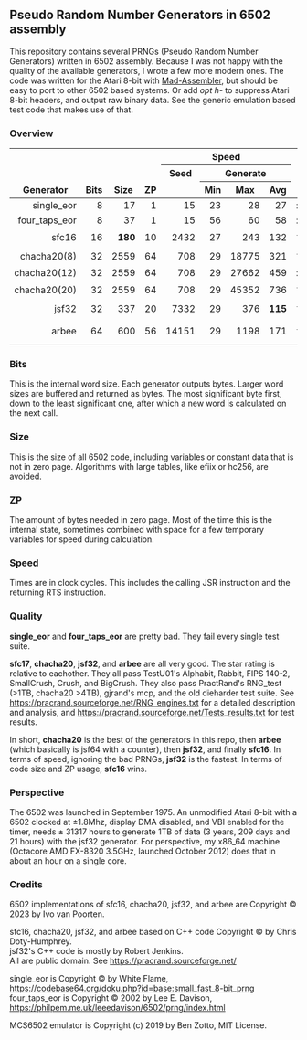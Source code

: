 ## Pseudo Random Number Generators in 6502 assembly

This repository contains several PRNGs (Pseudo Random Number Generators) written in 6502 assembly.
Because I was not happy with the quality of the available generators, I wrote a few more modern ones.
The code was written for the Atari 8-bit with [Mad-Assembler](https://github.com/tebe6502/Mad-Assembler), but should be easy to port to other 6502 based systems.
Or add *opt h-* to suppress Atari 8-bit headers, and output raw binary data.
See the generic emulation based test code that makes use of that.

### Overview

<table>
    <thead>
        <tr valign="bottom">
            <th rowspan=3>Generator</th>
            <th rowspan=3>Bits</th>
            <th rowspan=3>Size</th>
            <th rowspan=3>ZP</th>
            <th colspan=4>Speed</th>
            <th rowspan=3>Quality</th>
            <th rowspan=3>Notes</th>
        </tr>
        <tr valign="top">
            <th rowspan=2>Seed</th>
            <th colspan=3>Generate</th>
        </tr>
        <tr>
            <th>Min</th>
            <th>Max</th>
            <th>Avg</th>
        </tr>
    </thead>
    <tbody>
        <tr align="right">
            <td>single_eor</td>
            <td>8</td>
            <td>17</td>
            <td>1</td>
            <td>15</td>
            <td>23</td><td>28</td><td>27</td>
            <td align="left">:x:</td>
            <td align="left"></td>
        </tr>
        <tr align="right">
            <td>four_taps_eor</td>
            <td>8</td>
            <td>37</td>
            <td>1</td>
            <td>15</td>
            <td>56</td><td>60</td><td>58</td>
            <td align="left">:x:</td>
            <td align="left"></td>
        </tr>
        <tr align="right">
            <td>sfc16</td>
            <td>16</td>
            <td><b>180</b></td>
            <td>10</td>
            <td>2432</td>
            <td>27</td><td>243</td><td>132</td>
            <td align="left">⭐⭐</td>
            <td align="left">smallest</td>
        </tr>
        <tr align="right">
            <td>chacha20(8)</td>
            <td>32</td>
            <td>2559</td>
            <td>64</td>
            <td>708</td>
            <td>29</td><td>18775</td><td>321</td>
            <td align="left">⭐⭐⭐⭐⭐</td>
            <td rowspan=3  align="left">crypto, random access</td>
        </tr>
        <tr align="right">
            <td>chacha20(12)</td>
            <td>32</td>
            <td>2559</td>
            <td>64</td>
            <td>708</td>
            <td>29</td><td>27662</td><td>459</td>
            <td align="left">:star::star::star::star::star:</td>
        </tr>
        <tr align="right">
            <td>chacha20(20)</td>
            <td>32</td>
            <td>2559</td>
            <td>64</td>
            <td>708</td>
            <td>29</td><td>45352</td><td>736</td>
            <td align="left">⭐⭐⭐⭐⭐</td>
        </tr>
        <tr align="right">
            <td>jsf32</td>
            <td>32</td>
            <td>337</td>
            <td>20</td>
            <td>7332</td>
            <td>29</td><td>376</td><td><b>115</b></td>
            <td align="left">⭐⭐⭐</td>
            <td align="left">fastest</td>
        </tr>
        <tr align="right">
            <td>arbee</td>
            <td>64</td>
            <td>600</td>
            <td>56</td>
            <td>14151</td>
            <td>29</td><td>1198</td><td>171</td>
            <td align="left">⭐⭐⭐⭐</td>
            <td align="left">entropy pooling</td>
        </tr>
    </tbody>
</table>

### Bits

This is the internal word size. Each generator outputs bytes.
Larger word sizes are buffered and returned as bytes.
The most significant byte first, down to the least significant one, after which a new word is calculated on the next call.

### Size

This is the size of all 6502 code, including variables or constant data that is not in zero page.
Algorithms with large tables, like efiix or hc256, are avoided.

### ZP

The amount of bytes needed in zero page.
Most of the time this is the internal state, sometimes combined with space for a few temporary variables for speed during calculation.

### Speed

Times are in clock cycles.
This includes the calling JSR instruction and the returning RTS instruction.

### Quality

**single_eor** and **four_taps_eor** are pretty bad. They fail every single test suite.

**sfc17**, **chacha20**, **jsf32**, and **arbee** are all very good. The star rating is relative to eachother.
They all pass TestU01's Alphabit, Rabbit, FIPS 140-2, SmallCrush, Crush, and BigCrush.
They also pass PractRand's RNG_test (>1TB, chacha20 >4TB), gjrand's mcp, and the old dieharder test suite.
See https://pracrand.sourceforge.net/RNG_engines.txt for a detailed description and analysis, and
https://pracrand.sourceforge.net/Tests_results.txt for test results.

In short, **chacha20** is the best of the generators in this repo, then **arbee** (which basically is jsf64 with a counter), then **jsf32**, and finally **sfc16**.
In terms of speed, ignoring the bad PRNGs, **jsf32** is the fastest. In terms of code size and ZP usage, **sfc16** wins.

### Perspective

The 6502 was launched in September 1975. An unmodified Atari 8-bit with a 6502 clocked at ±1.8Mhz, display DMA disabled, and VBI enabled for the timer, needs ± 31317 hours to generate 1TB of data (3 years, 209 days and 21 hours) with the jsf32 generator. For perspective, my x86_64 machine (Octacore AMD FX-8320 3.5GHz, launched October 2012) does that in about an hour on a single core.

### Credits

6502 implementations of sfc16, chacha20, jsf32, and arbee are Copyright © 2023 by Ivo van Poorten.

sfc16, chacha20, jsf32, and arbee based on C++ code Copyright © by Chris Doty-Humphrey.  
jsf32's C++ code is mostly by Robert Jenkins.  
All are public domain. See https://pracrand.sourceforge.net/

single_eor is Copyright © by White Flame, https://codebase64.org/doku.php?id=base:small_fast_8-bit_prng  
four_taps_eor is Copyright © 2002 by Lee E. Davison, https://philpem.me.uk/leeedavison/6502/prng/index.html  

MCS6502 emulator is Copyright (c) 2019 by Ben Zotto, MIT License.
